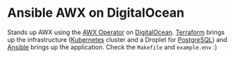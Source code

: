 # Ansible AWX on DigitalOcean

Stands up AWX using the [AWX Operator](https://github.com/ansible/awx-operator/) on [DigitalOcean](https://www.digitalocean.com/). [Terraform](https://www.terraform.io/) brings up the infrastructure ([Kubernetes](https://kubernetes.io/) cluster and a Droplet for [PostgreSQL](https://www.postgresql.org/)) and [Ansible](https://www.ansible.com/) brings up the application. Check the `Makefile` and `example.env` :)
